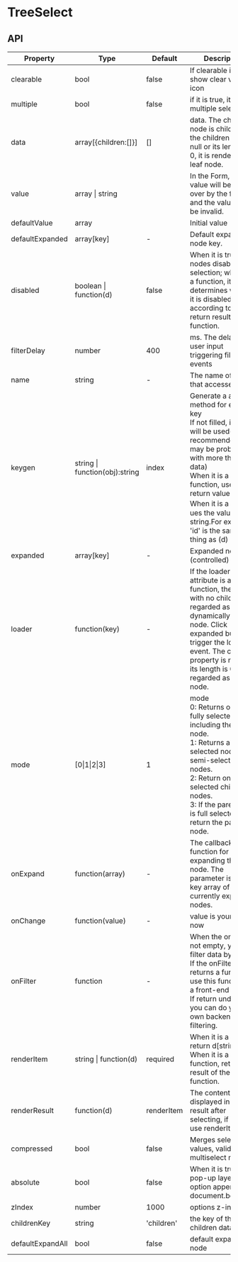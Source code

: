 # TreeSelect

<example />

## API

| Property | Type | Default | Description |
| --- | --- | --- | --- |
| clearable | bool | false | If clearable is true, show clear value icon |
| multiple | bool | false | if it is true, it will be multiple selection |
| data | array[{children:[]}] | [] | data. The child node is children. If the children value is null or its length is 0, it is render as a leaf node. |
| value | array \| string | | In the Form, the value will be taken over by the form and the value will be invalid. |
| defaultValue | array | | Initial value |
| defaultExpanded | array\[key] | - | Default expanded node key. |
| disabled | boolean \| function(d) | false | When it is true, all nodes disable the selection; when it is a function, it determines whether it is disabled according to the return result of the function. |
| filterDelay | number | 400 | ms. The delay of user input triggering filter events |
| name | string | - | The name of a Form that accesses data |
| keygen | string \| function(obj):string | index | Generate a auxiliary method for each key<br />If not filled, index will be used(not recommended,there may be problems with more than 10 data)<br />When it is a function, use its return value.<br />When it is a string，ues the value of the string.For example, 'id' is the same thing as (d) => d.id. |
| expanded | array\[key] | - | Expanded node key (controlled) |
| loader | function(key) | - | If the loader attribute is a function, the node with no children is regarded as dynamically loaded node. Click expanded button to trigger the loader event. The children property is null or its length is 0 will be regarded as a leaf node. |
| mode | \[0\|1\|2\|3\] | 1 | mode <br />0: Returns only the fully selected node including the parent node. <br />1: Returns all selected nodes and semi-selected nodes. <br />2: Return only the selected child nodes. <br />3: If the parent node is full selected, only return the parent node. |
| onExpand | function(array) | - | The callback function for expanding the node. The parameter is the key array of the currently expanded nodes. |
| onChange | function(value) | - | value is your picker now |
| onFilter | function | - | When the onFilter is not empty, you can filter data by input.<br />If the onFilter returns a function, use this function as a front-end filter.<br />If return undefined, you can do your own backend filtering. |
| renderItem | string \| function(d) | required | When it is a string, return d\[string]<br />When it is a function, return the result of the function. |
| renderResult | function(d) | renderItem | The content displayed in the result after selecting, if not set, use renderItem |
| compressed | bool | false | Merges selected values, valid only in multiselect mode |
| absolute | bool | false | When it is true, the pop-up layer of option append into document.body. |
| zIndex | number | 1000 | options z-index |
| childrenKey | string | 'children' | the key of the children data name | 
| defaultExpandAll | bool | false | default expand all node | 